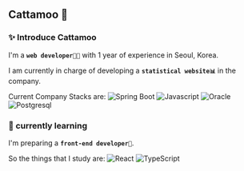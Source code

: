 ## Cattamoo 🤗

### ✨ Introduce Cattamoo
I'm a **`web developer👩‍💻`** with 1 year of experience in Seoul, Korea.

I am currently in charge of developing a **`statistical website📊`** in the company.

Current Company Stacks are: 
![Spring Boot](https://img.shields.io/badge/-Spring-6db33f?style=flat-square&logo=spring&logoColor=ffffff)
![Javascript](https://img.shields.io/badge/-Javascript-f7df1e?style=flat-square&logo=javascript&logoColor=ffffff)
![Oracle](https://img.shields.io/badge/-Oracle-c74634?style=flat-square&logo=oracle&logoColor=ffffff)
![Postgresql](https://img.shields.io/badge/-Postgresql-336791?style=flat-square&logo=postgresql&logoColor=ffffff)



### 🌱 currently learning

I'm preparing a **`front-end developer🎨`**.

So the things that I study are:
![React](https://img.shields.io/badge/-React-61dafb?style=flat-square&logo=react&logoColor=ffffff)
![TypeScript](https://img.shields.io/badge/-TypeScript-3178c6?style=flat-square&logo=typescript&logoColor=ffffff)



<!--
**Cattamoo/Cattamoo** is a ✨ _special_ ✨ repository because its `README.md` (this file) appears on your GitHub profile.

Here are some ideas to get you started:

- 🔭 I’m currently working on ...
- 🌱 I’m currently learning ...
- 👯 I’m looking to collaborate on ...
- 🤔 I’m looking for help with ...
- 💬 Ask me about ...
- 📫 How to reach me: ...
- 😄 Pronouns: ...
- ⚡ Fun fact: ...
-->
